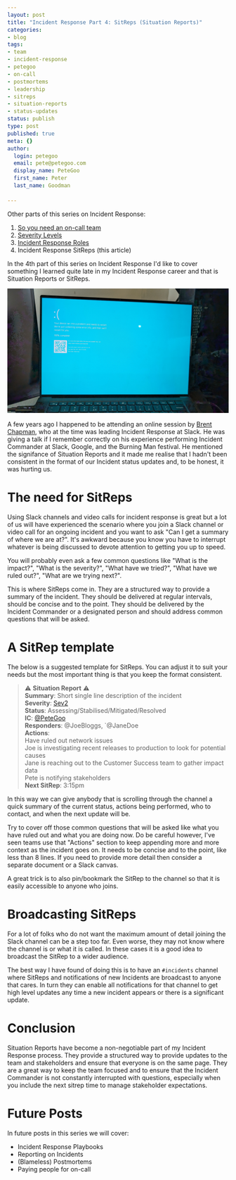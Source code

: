 ```yaml
---
layout: post
title: "Incident Response Part 4: SitReps (Situation Reports)"
categories:
- blog
tags:
- team
- incident-response
- petegoo
- on-call
- postmortems
- leadership
- sitreps
- situation-reports
- status-updates
status: publish
type: post
published: true
meta: {}
author:
  login: petegoo
  email: pete@petegoo.com
  display_name: PeteGoo
  first_name: Peter
  last_name: Goodman

---
```


Other parts of this series on Incident Response:

1. [So you need an on-call team](https://blog.petegoo.com/2023/12/06/so-you-need-an-on-call-team/)
2. [Severity Levels](https://blog.petegoo.com/2024/01/17/incident-response-severity-levels/)
3. [Incident Response Roles](https://blog.petegoo.com/2024/01/27/incident-response-roles/)
4. Incident Response SitReps (this article)

In the 4th part of this series on Incident Response I'd like to cover something I learned quite late in my 
Incident Response career and that is Situation Reports or SitReps.

![Blue Screen of Death  ](/images/2024/bsod.jpg)

A few years ago I happened to be attending an online session by [Brent Chapman](https://greatcircle.com/), who at the time was leading Incident Response at Slack. He was giving a talk if I remember correctly on his experience performing Incident Commander at Slack, Google, and the Burning Man festival. He mentioned the signifance of Situation Reports and it made me realise that I hadn't been consistent in the format of our Incident status updates and, to be honest, it was hurting us.

# The need for SitReps
Using Slack channels and video calls for incident response is great but a lot of us will have experienced the scenario where you join a Slack channel or video call for an ongoing incident and you want to ask "Can I get a summary of where we are at?". It's awkward because you know you have to interrupt whatever is being discussed to devote attention to getting you up to speed.

You will probably even ask a few common questions like "What is the impact?", "What is the severity?", "What have we tried?", "What have we ruled out?", "What are we trying next?".

This is where SitReps come in. They are a structured way to provide a summary of the incident. They should be delivered at regular intervals, should be concise and to the point. They should be delivered by the Incident Commander or a designated person and should address common questions that will be asked.

# A SitRep template

The below is a suggested template for SitReps. You can adjust it to suit your needs but the most important thing is that you keep the format consistent.

> ⚠️ **Situation Report** ⚠️ <br/>
> **Summary**: Short single line description of the incident<br/>
> **Severity**: [Sev2](https://blog.petegoo.com/2024/01/17/incident-response-severity-levels/)<br/>
> **Status**: Assessing/Stabilised/Mitigated/Resolved<br/>
> **IC**: [@PeteGoo](https://blog.petegoo.com/2024/01/27/incident-response-roles/)<br/>
> **Responders**: @JoeBloggs, `@JaneDoe<br/> 
> **Actions**: <br/>
> Have ruled out network issues<br/>
> Joe is investigating recent releases to production to look for potential causes<br/>
> Jane is reaching out to the Customer Success team to gather impact data<br/>
> Pete is notifying stakeholders<br/>
> **Next SitRep**: 3:15pm

In this way we can give anybody that is scrolling through the channel a quick summary of the current status, actions being performed, who to contact, and when the next update will be.

Try to cover off those common questions that will be asked like what you have ruled out and what you are doing now. Do be careful however, I've seen teams use that "Actions" section to keep appending more and more context as the incident goes on. It needs to be concise and to the point, like less than 8 lines. If you need to provide more detail then consider a separate document or a Slack canvas.

A great trick is to also pin/bookmark the SitRep to the channel so that it is easily accessible to anyone who joins.

# Broadcasting SitReps
For a lot of folks who do not want the maximum amount of detail joining the Slack channel can be a step too far. Even worse, they may not know where the channel is or what it is called. In these cases it is a good idea to broadcast the SitRep to a wider audience. 

The best way I have found of doing this is to have an `#incidents` channel where SitReps and notifications of new Incidents are broadcast to anyone that cares. In turn they can enable all notifications for that channel to get high level updates any time a new incident appears or there is a significant update.

# Conclusion
Situation Reports have become a non-negotiable part of my Incident Response process. They provide a structured way to provide updates to the team and stakeholders and ensure that everyone is on the same page. They are a great way to keep the team focused and to ensure that the Incident Commander is not constantly interrupted with questions, especially when you include the next sitrep time to manage stakeholder expectations.

# Future Posts

In future posts in this series we will cover:

- Incident Response Playbooks
- Reporting on Incidents
- (Blameless) Postmortems
- Paying people for on-call



